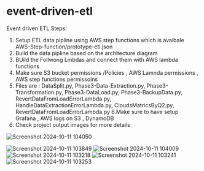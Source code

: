 # event-driven-etl
Event driven ETL
Steps:
1. Setup ETL data pipline using AWS step functions which is avaibale AWS-Step-function/prototype-etl.json
2. Build the data pipline based on the architecture diagram
3. BUild the Follwong Lmbdas and connect them with AWS lambda functions
4. Make sure S3 bucket permissions /Policies , AWS Lamnda permissions , AWS step functions permissoins
5. Files are : DataSplit.py, Phase3-Data-Extraction.py, Phase3-Transformation.py, Phase3-DataLoad.py, Phase3-BackupData.py, RevertDataFromLoadErrorLambda.py, HandleDataExtractionErrorLambda.py, CloudsMatricsByQ2.py, RevertDataFromLoadErrorLambda.py
6.Make sure to have setup Grafana , AWS logs on S3 , DynamoDB
7. Check project output images for more details 

![Screenshot 2024-10-11 104050](https://github.com/user-attachments/assets/826d536f-47dd-40de-a2a1-9dbd687b2275)



![Screenshot 2024-10-11 103849](https://github.com/user-attachments/assets/8d858885-d6bb-45f5-8108-80bef1577b5b)
![Screenshot 2024-10-11 104009](https://github.com/user-attachments/assets/5e9f71b8-debe-4fa5-b591-241b88725fc9)
![Screenshot 2024-10-11 103218](https://github.com/user-attachments/assets/9fba20bd-7cef-4635-98eb-c64c71ba82e4)
![Screenshot 2024-10-11 103241](https://github.com/user-attachments/assets/ed454bb9-84b5-4c2d-bc0a-c8f478e0a71c)
![Screenshot 2024-10-11 103253](https://github.com/user-attachments/assets/9bbd4527-0b95-4dcb-9cc0-d8acf5911a09)
